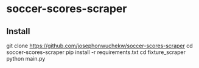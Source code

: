# soccer-scores-scraper

## Install
git clone https://github.com/josephonwuchekw/soccer-scores-scraper
cd soccer-scores-scraper
pip install -r requirements.txt
cd fixture_scraper
python main.py
